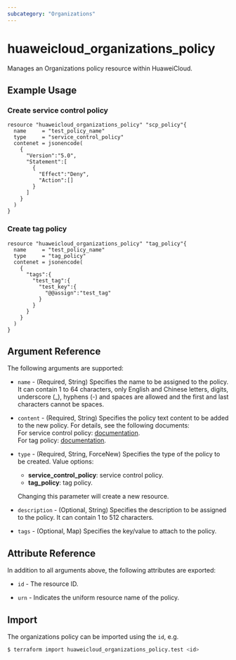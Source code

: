 ```yaml
---
subcategory: "Organizations"
---
```


# huaweicloud_organizations_policy

Manages an Organizations policy resource within HuaweiCloud.

## Example Usage

### Create service control policy

```hcl
resource "huaweicloud_organizations_policy" "scp_policy"{
  name     = "test_policy_name"
  type     = "service_control_policy"
  contenet = jsonencode(
    {
      "Version":"5.0",
      "Statement":[
        {
          "Effect":"Deny",
          "Action":[]
        }
      ]
    }
  )
}
```

### Create tag policy

```hcl
resource "huaweicloud_organizations_policy" "tag_policy"{
  name     = "test_policy_name"
  type     = "tag_policy"
  contenet = jsonencode(
    {
      "tags":{
        "test_tag":{
          "test_key":{
            "@@assign":"test_tag"
          }
        }
      }
    }
  )
}
```

## Argument Reference

The following arguments are supported:

* `name` - (Required, String) Specifies the name to be assigned to the policy. It can contain 1 to 64 characters, only
  English and Chinese letters, digits, underscore (_), hyphens (-) and spaces are allowed and the first and last
  characters cannot be spaces.

* `content` - (Required, String) Specifies the policy text content to be added to the new policy. For details, see the
  following documents:
  <br/> For service control policy: [documentation](https://support.huaweicloud.com/intl/en-us/usermanual-organizations/org_03_0033.html).
  <br/> For tag policy: [documentation](https://support.huaweicloud.com/intl/en-us/usermanual-organizations/org_03_0068.html).

* `type` - (Required, String, ForceNew) Specifies the type of the policy to be created. Value options:
  + **service_control_policy**: service control policy.
  + **tag_policy**: tag policy.

  Changing this parameter will create a new resource.

* `description` - (Optional, String) Specifies the description to be assigned to the policy. It can contain 1 to 512
  characters.

* `tags` - (Optional, Map) Specifies the key/value to attach to the policy.

## Attribute Reference

In addition to all arguments above, the following attributes are exported:

* `id` - The resource ID.

* `urn` - Indicates the uniform resource name of the policy.

## Import

The organizations policy can be imported using the `id`, e.g.

```bash
$ terraform import huaweicloud_organizations_policy.test <id>
```
